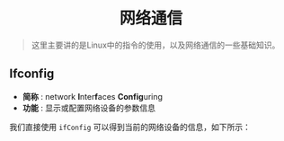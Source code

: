 # <center>网络通信</center>

> 这里主要讲的是Linux中的指令的使用，以及网络通信的一些基础知识。

## Ifconfig
- **简称** : network **I**nter**f**aces **Config**uring 
- **功能** : 显示或配置网络设备的参数信息

我们直接使用 `ifConfig` 可以得到当前的网络设备的信息，如下所示：

